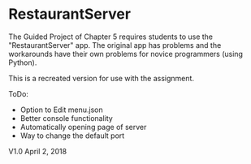 # RestaurantServer

The Guided Project of Chapter 5 requires students to use the "RestaurantServer" app. The original app has problems and the workarounds have their own problems for novice programmers (using Python).

This is a recreated version for use with the assignment.

ToDo:
- Option to Edit menu.json
- Better console functionality
- Automatically opening page of server
- Way to change the default port

V1.0 April 2, 2018
